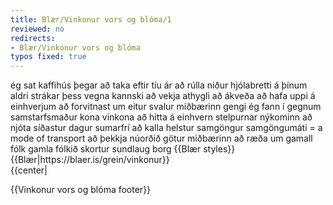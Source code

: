 ```yaml
---
title: Blær/Vinkonur vors og blóma/1
reviewed: no
redirects:
- Blær/Vinkonur vors og blóma
typos fixed: true
---
```

<vocabulary>
ég sat
kaffihús
þegar
að taka eftir
tíu
ár
að rúlla
niður
hjólabretti
á þínum aldri
strákar
þess vegna
kannski
að vekja
athygli
að ákveða
að hafa uppi á einhverjum
að forvitnast um
eitur
svalur
miðbærinn
gengi
ég fann
í gegnum
samstarfsmaður
kona
vinkona
að hitta á einhvern
stelpurnar
nýkominn
að njóta
síðastur
dagur
sumarfrí
að kalla
helstur
samgöngur
samgöngumáti = a mode of transport
að þekkja
núorðið
götur
miðbærinn
að ræða um
gamall
fólk
gamla fólkið
skortur
sundlaug
borg
</vocabulary>
{{Blær styles}}
{{Blær|https://blaer.is/grein/vinkonur}}

<div class="book" data-translate=true data-audio-file="vinkonurvorsogbloma-01-1.mp3">
{{center|<Audio src="vinkonurvorsogbloma-01-1.mp3"/>}}

<div class="blaer article">

<div id="post-header" class="post-header">
  <div id="post-header-text" class="header-text">
    <h1>Vinkonur vors <br/>og blóma<note>The title is a reference to a relatively obscure Icelandic country-ball band from the 1980s called "Vinir vors og blóma".</note></h1>
    <h2>Íris, Eva og Hildur ræða borgarmál, gamla fólkið á Facebook og skort á sundlaugum miðsvæðis.</h2>
  </div>
</div>

<div class="article-entry">
  <div data-no-audio class="image-box image-box-medium">
    <Image src="Blær_–_Lunga_17669.jpeg" width="800"/>
  </div>
</div>

<div class="article-entry">
  <div class="text">
    <div class="p"><!--<strong><em>-->Ég sat á kaffihúsi þegar ég tók eftir þeim Írisi, Evu og Hildi, tíu ára, rúlla niður Frakkastíginn á hjólabrettunum sínum. Þegar ég var á þeirra aldri voru hjólabretti fyrir stráka og kannski þess vegna sem þær vöktu athygli mína. Ákveðin að hafa uppi á þeim og forvitnast um þetta eitursvala<note>Using „svalur“ in the meaning of "cool" is relatively uncommon in spoken language, it is more common to use „töff“. In colloquial language it is also possible to use „kúl“.</note> miðbæjargengi fann ég þær í gegnum samstarfskonu vinkonu minnar. Þegar ég hitti á þær voru stelpurnar nýkomnar úr Hljómskálagarðinum að njóta síðustu daga sumarfrísins á hjólabrettunum sem þær kalla „penny boards“. Hjólabrettið er þeirra helsti samgöngumáti og þekkja þær orðið<note>„Orðið“ means "that which has become". Using it in the meaning of "by now" is common. Notice the manner in which it is used: "and they know, by now, the streets".</note> götur miðbæjarins inn og út. Saman ræða þær um miðbæinn og samgöngur, gamla fólkið á Facebook og skort á sundlaugum í miðborginni.<!--</em></strong>--></div>
  </div>

</div>
</div>
</div>

{{Vinkonur vors og blóma footer}}

<!--
TODO: hljómskálagarðurinn -->
